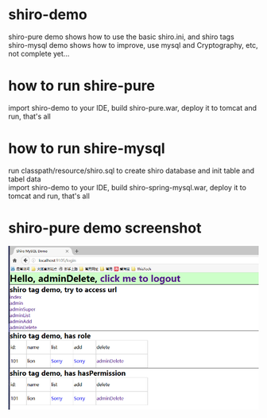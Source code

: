 # shiro-demo
shiro-pure demo shows how to use the basic shiro.ini, and shiro tags  
shiro-mysql demo shows how to improve, use mysql and Cryptography, etc, not complete yet...  

# how to run shire-pure
import shiro-demo to your IDE, build shiro-pure.war, deploy it to tomcat and run, that's all

# how to run shire-mysql
run classpath/resource/shiro.sql to create shiro database and init table and tabel data  
import shiro-demo to your IDE, build shiro-spring-mysql.war, deploy it to tomcat and run, that's all

# shiro-pure demo screenshot
![shiro-pure-demo](https://github.com/jelly-liu/shiro-demo/blob/master/shire_pure_demo.png "shiro-pure-demo")  
